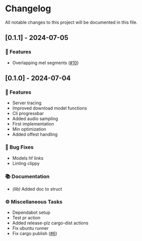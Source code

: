 # Changelog

All notable changes to this project will be documented in this file.

## [0.1.1] - 2024-07-05

### 🚀 Features

- Overlapping mel segments ([#10](https://github.com/newfla/simple-whisper/pull/10))

<!-- generated by git-cliff -->
## [0.1.0] - 2024-07-04

### 🚀 Features

- Server tracing
- Improved download model functions
- Cli progressbar
- Added audio sampling
- First implementation
- Min optimization
- Added offest handling

### 🐛 Bug Fixes

- Models hf links
- Linting clippy

### 📚 Documentation

- *(lib)* Added doc to struct

### ⚙️ Miscellaneous Tasks

- Dependabot setup
- Test pr action
- Added release-plz cargo-dist actions
- Fix ubuntu runner
- Fix cargo publish ([#6](https://github.com/newfla/simple-whisper/pull/6))

<!-- generated by git-cliff -->
